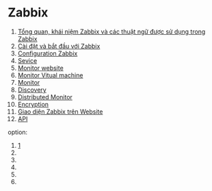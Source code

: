 # Zabbix
1. [Tổng quan, khái niệm Zabbix và các thuật ngữ được sử dụng trong Zabbix](Zabbix/overview1.md)
2. [Cài đặt và bắt đầu với Zabbix](Zabbix/setup.md)
2. [Configuration Zabbix]()
2. [Sevice]()
2. [Monitor website]()
2. [Monitor Vitual machine]()
2. [Monitor ]()
2. [Discovery]()
2. [Distributed Monitor]()
2. [Encryption]()
2. [Giao diện Zabbix trên Website]()
2. [API]()

option:

1. [1](Zabbix/test.md)
2. []()
2. []()
2. []()
2. []()
2. []()
